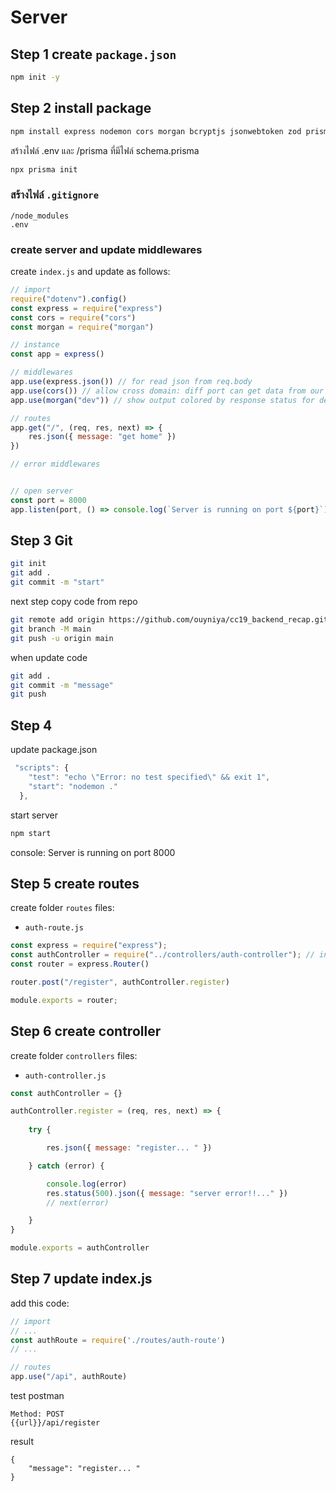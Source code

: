 # Server

## Step 1 create `package.json`
```bash
npm init -y
```

## Step 2 install package
```bash
npm install express nodemon cors morgan bcryptjs jsonwebtoken zod prisma dotenv
```

สร้างไฟล์ .env และ /prisma ที่มีไฟล์ schema.prisma
```bash
npx prisma init
```

### สร้างไฟล์ `.gitignore`
```
/node_modules
.env
```


### create server and update middlewares
create `index.js` and update as follows:
```js
// import
require("dotenv").config()
const express = require("express")
const cors = require("cors")
const morgan = require("morgan")

// instance
const app = express()

// middlewares 
app.use(express.json()) // for read json from req.body
app.use(cors()) // allow cross domain: diff port can get data from our server
app.use(morgan("dev")) // show output colored by response status for development use in terminal

// routes
app.get("/", (req, res, next) => {
    res.json({ message: "get home" })
})

// error middlewares


// open server
const port = 8000
app.listen(port, () => console.log(`Server is running on port ${port}`))

```


## Step 3 Git
```bash
git init
git add .
git commit -m "start"
```

next step
copy code from repo
```bash
git remote add origin https://github.com/ouyniya/cc19_backend_recap.git
git branch -M main
git push -u origin main
```

when update code
```bash
git add .
git commit -m "message"
git push
```

## Step 4
update package.json
```js
 "scripts": {
    "test": "echo \"Error: no test specified\" && exit 1",
    "start": "nodemon ."
  },
```

start server
```bash
npm start
```
console: Server is running on port 8000


## Step 5 create routes
create folder `routes`
files:
- `auth-route.js`

```js
const express = require("express");
const authController = require("../controllers/auth-controller"); // insert after create controller 
const router = express.Router()

router.post("/register", authController.register)

module.exports = router;
```


## Step 6 create controller

create folder `controllers`
files:
- `auth-controller.js`

```js
const authController = {}

authController.register = (req, res, next) => {
    
    try {

        res.json({ message: "register... " })

    } catch (error) {

        console.log(error)
        res.status(500).json({ message: "server error!!..." })
        // next(error)

    }
}

module.exports = authController
```


## Step 7 update index.js
add this code:
```js
// import
// ...
const authRoute = require('./routes/auth-route')
// ...
```

```js
// routes
app.use("/api", authRoute)
```

test postman
```
Method: POST
{{url}}/api/register
```

result
```
{
    "message": "register... "
}
```